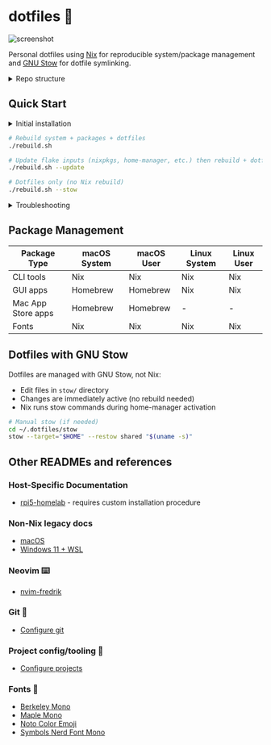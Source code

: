 # dotfiles 🍩

![screenshot](https://github.com/user-attachments/assets/ef833ca0-3d39-4a7c-94af-0f76afb96e6b)

Personal dotfiles using [Nix](https://nixos.org) for reproducible system/package
management and [GNU Stow](https://www.gnu.org/software/stow/) for dotfile
symlinking.

<details>
<summary>Repo structure</summary>

```txt
├── nix/             # Nix configurations
│   ├── hosts/       # Host-specific configurations
│   │   └── $host/   # Individual host directory
│   │       ├── configuration.nix    # System settings
│   │       ├── hardware.nix         # Hardware config (optional, for NixOS)
│   │       └── users/
│   │           └── $username.nix    # User config
│   ├── lib/         # Helper functions
│   │   ├── default.nix    # Library entry point
│   │   └── helpers.nix    # mkDarwin, mkRpiNixos functions
│   └── shared/      # Shared configurations
│       ├── users/
│       │   └── default.nix        # Multi-user system
│       ├── system/
│       │   ├── common.nix         # Cross-platform system packages
│       │   ├── darwin.nix         # macOS system config + Homebrew
│       │   └── linux.nix          # Linux system config
│       └── home/
│           ├── common.nix         # Cross-platform user packages
│           ├── darwin.nix         # macOS user config
│           └── linux.nix          # Linux user config
├── nvim-fredrik/    # Neovim configuration
│   ├── after/       # Filetype plugins and queries
│   ├── lua/fredrik/ # Main Neovim config modules
│   └── snippets/    # Code snippets
├── shell/           # Shell configuration
│   ├── bin/         # Custom shell scripts
│   ├── aliases.sh   # Shell aliases
│   ├── exports.sh   # Environment variables
│   └── sourcing.sh  # Shell sourcing logic
├── stow/            # GNU Stow dotfiles
│   ├── shared/      # Cross-platform dotfiles
│   ├── Darwin/      # macOS-specific dotfiles
│   └── Linux/       # Linux-specific dotfiles
└── extras/          # One-off platform-specific extras and legacy configs
```

</details>

## Quick Start

<details>
<summary>Initial installation</summary>

> [!IMPORTANT]
>
> Make sure your terminal has full disk access on macOS before installing.

```sh
# Clone repo
git clone https://github.com/fredrikaverpil/dotfiles.git ~/.dotfiles
cd ~/.dotfiles

# Install Nix (Determinate Systems installer - enables flakes by default, better uninstall,
# survives macOS updates, consistent installation across Linux/macOS)
# Choose "Determinate Nix" when prompted (performance optimized, better error messages)
# Learn more: https://determinate.systems/nix
# IMPORTANT: choose "no" during install, so to install upstream Nix.
curl --proto '=https' --tlsv1.2 -sSf -L https://install.determinate.systems/nix | sh -s -- install

# Set hostname to match a configuration in nix/hosts/
# macOS: sudo scutil --set HostName <hostname>
# Linux: sudo hostnamectl set-hostname <hostname>

# Apply configuration
# Linux (NixOS):
sudo nixos-rebuild switch --flake ~/.dotfiles#$(hostname)

# macOS (first time only):
sudo nix --extra-experimental-features "nix-command flakes" run nix-darwin -- switch --flake ~/.dotfiles#$(hostname)

# After first-time setup, use the rebuild script:
./rebuild.sh
```

</details>

```sh
# Rebuild system + packages + dotfiles
./rebuild.sh

# Update flake inputs (nixpkgs, home-manager, etc.) then rebuild + dotfiles
./rebuild.sh --update

# Dotfiles only (no Nix rebuild)
./rebuild.sh --stow
```

<details>
<summary>Troubleshooting</summary>

### macOS Permissions

If you get errors about `com.apple.universalaccess` or system settings during nix-darwin activation:

1. **Grant Full Disk Access to your terminal:**
   - Open System Settings > Privacy & Security > Full Disk Access
   - Click + and add your terminal app (e.g., `/Applications/Utilities/Terminal.app`)
   - Enable the checkbox for your terminal

### SSL Certificate Issues (when choosing upstream Nix)

If you get SSL certificate errors after switching from Determinate to upstream Nix:

```sh
# Fix broken certificate symlink
sudo rm /etc/ssl/certs/ca-certificates.crt
sudo ln -s /etc/ssl/cert.pem /etc/ssl/certs/ca-certificates.crt

# Clean up leftover Determinate configuration
sudo cp /etc/nix/nix.conf /etc/nix/nix.conf.backup
sudo tee /etc/nix/nix.conf << 'EOF'
extra-experimental-features = nix-command flakes
max-jobs = auto
ssl-cert-file = /etc/ssl/cert.pem
EOF
```

### General Troubleshooting

```sh
# Check configuration
nix flake check ~/.dotfiles

# Verbose rebuild
sudo nixos-rebuild switch --flake ~/.dotfiles --show-trace  # Linux
darwin-rebuild switch --flake ~/.dotfiles --show-trace      # macOS

# Clean cache
nix-collect-garbage -d

# Rollback
sudo nixos-rebuild --rollback  # Linux
darwin-rebuild --rollback      # macOS
```

</details>

## Package Management

| Package Type       | macOS System | macOS User | Linux System | Linux User |
| ------------------ | ------------ | ---------- | ------------ | ---------- |
| CLI tools          | Nix          | Nix        | Nix          | Nix        |
| GUI apps           | Homebrew     | Homebrew   | Nix          | Nix        |
| Mac App Store apps | Homebrew     | Homebrew   | -            | -          |
| Fonts              | Nix          | Nix        | Nix          | Nix        |

## Dotfiles with GNU Stow

Dotfiles are managed with GNU Stow, not Nix:

- Edit files in `stow/` directory
- Changes are immediately active (no rebuild needed)
- Nix runs stow commands during home-manager activation

```bash
# Manual stow (if needed)
cd ~/.dotfiles/stow
stow --target="$HOME" --restow shared "$(uname -s)"
```

## Other READMEs and references

### Host-Specific Documentation

- [rpi5-homelab](nix/hosts/rpi5-homelab/README.md) - requires custom
  installation procedure

### Non-Nix legacy docs

- [macOS](extras/darwin/README.md)
- [Windows 11 + WSL](extras/windows/README.md)

### Neovim ⌨️

- [nvim-fredrik](nvim-fredrik/README.md)

### Git 🐙

- [Configure git](extras/README_GIT.md)

### Project config/tooling 🧢

- [Configure projects](extras/README_PROJECT.md)

### Fonts 💯

- [Berkeley Mono](https://berkeleygraphics.com/typefaces/berkeley-mono)
- [Maple Mono](https://github.com/subframe7536/maple-font)
- [Noto Color Emoji](https://fonts.google.com/noto/specimen/Noto+Color+Emoji)
- [Symbols Nerd Font Mono](https://github.com/ryanoasis/nerd-fonts)
